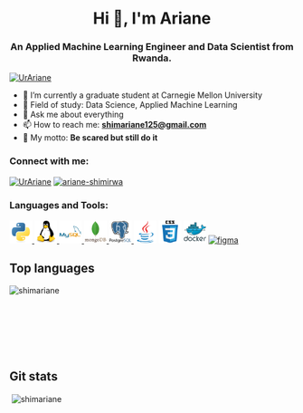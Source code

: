 <h1 align="center">Hi 👋, I'm Ariane</h1>
<h3 align="center">An Applied Machine Learning Engineer and Data Scientist from Rwanda. </h3>

<!-- <p align="left"> <img src="https://komarev.com/ghpvc/?username=niyongaboaristide17&label=Profile%20views&color=0e75b6&style=flat" alt="niyongaboaristide17" /> </p>

<p align="left"> <a href="https://github.com/ryo-ma/github-profile-trophy"><img src="https://github-profile-trophy.vercel.app/?username=niyongaboaristide17" alt="niyongaboaristide17" /></a> </p> -->

<p align="left"> <a href="https://twitter.com/UrAriane" target="blank"><img src="https://img.shields.io/twitter/follow/UrAriane?logo=twitter&style=for-the-badge" alt="UrAriane" /></a> </p>

- 🔭 I’m currently a graduate student at Carnegie Mellon University
- 📘 Field of study: Data Science, Applied Machine Learning
- 💬 Ask me about everything
- 📫 How to reach me: **<shimariane125@gmail.com>**
- 💫 My motto: **Be scared but still do it**
<!-- - ⚡ Fun Fact: **** -->

<!-- ### Blogs posts -->
<!-- BLOG-POST-LIST:START -->
<!-- - [DATA SCIENCE](https://dev.to/niyongaboaristide17/data-science-mge) -->
<!-- BLOG-POST-LIST:END -->

<h3 align="left">Connect with me:</h3>
<p align="left">
<a href="https://twitter.com/UrAriane" target="blank"><img align="center" src="https://raw.githubusercontent.com/rahuldkjain/github-profile-readme-generator/master/src/images/icons/Social/twitter.svg" alt="UrAriane" height="30" width="40" /></a>
<a href="https://www.linkedin.com/in/ariane-shimirwa/" target="blank"><img align="center" src="https://raw.githubusercontent.com/rahuldkjain/github-profile-readme-generator/master/src/images/icons/Social/linked-in-alt.svg" alt="ariane-shimirwa" height="30" width="40" /></a>
</p>

<h3 align="left">Languages and Tools:</h3>
<p align="left"> 
<a href="https://www.python.org" target="_blank" rel="noreferrer"> <img src="https://raw.githubusercontent.com/devicons/devicon/master/icons/python/python-original.svg" alt="python" width="40" height="40"/> </a>
<a href="https://www.linux.org/" target="_blank" rel="noreferrer"> <img src="https://raw.githubusercontent.com/devicons/devicon/master/icons/linux/linux-original.svg" alt="linux" width="40" height="40"/>
<a href="https://www.mysql.com/" target="_blank" rel="noreferrer"> <img src="https://raw.githubusercontent.com/devicons/devicon/master/icons/mysql/mysql-original-wordmark.svg" alt="mysql" width="40" height="40"/>
<a href="https://www.mongodb.com/" target="_blank" rel="noreferrer"> <img src="https://raw.githubusercontent.com/devicons/devicon/master/icons/mongodb/mongodb-original-wordmark.svg" alt="mongodb" width="40" height="40"/> </a> 
<a href="https://www.postgresql.org" target="_blank" rel="noreferrer"> <img src="https://raw.githubusercontent.com/devicons/devicon/master/icons/postgresql/postgresql-original-wordmark.svg" alt="postgresql" width="40" height="40"/> </a> 
<a href="https://www.java.com" target="_blank" rel="noreferrer"> <img src="https://raw.githubusercontent.com/devicons/devicon/master/icons/java/java-original.svg" alt="java" width="40" height="40"/></a> 
<a href="https://www.w3schools.com/css/" target="_blank" rel="noreferrer"> <img src="https://raw.githubusercontent.com/devicons/devicon/master/icons/css3/css3-original-wordmark.svg" alt="css3" width="40" height="40"/></a> 
<a href="https://www.docker.com/" target="_blank" rel="noreferrer"> <img src="https://raw.githubusercontent.com/devicons/devicon/master/icons/docker/docker-original-wordmark.svg" alt="docker" width="40" height="40"/></a> 
<a href="https://www.figma.com/" target="_blank" rel="noreferrer"> <img src="https://www.vectorlogo.zone/logos/figma/figma-icon.svg" alt="figma" width="40" height="40"/></a>
</p>

## Top languages
<p><img align="left" src="https://github-readme-stats.vercel.app/api/top-langs?username=shimariane&show_icons=true&locale=en&layout=compact" alt="shimariane" /></p>

<br/><br/><br/><br/><br/><br/><br/>
## Git stats
<p>&nbsp;<img align="center" src="https://github-readme-stats.vercel.app/api?username=shimariane&show_icons=true&locale=en" alt="shimariane" /></p>



